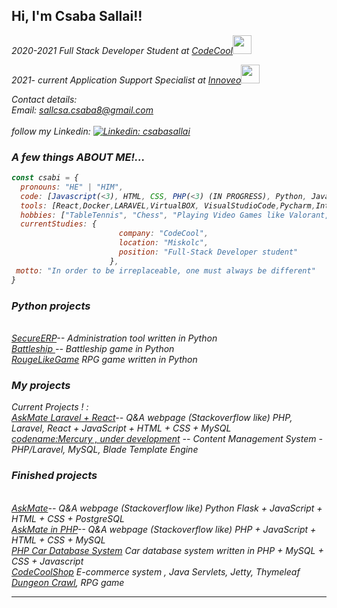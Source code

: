<h2> Hi, I'm Csaba Sallai!!</h2>
<p><em>2020-2021 Full Stack Developer Student at <a href="http://www.codecool.com">CodeCool</a><img src="https://i.imgur.com/TFqs3yE.png" width="30"></br>
<p><em>2021- current Application Support Specialist at <a href="http://www.innoveo.com">Innoveo</a><img src="https://i.imgur.com/nj6A7w5.jpg" width="30"></br>
</em></p>


Contact details: 
<br>Email: sallcsa.csaba8@gmail.com</br>
<br>follow my Linkedin: [![Linkedin: csabasallai](https://img.shields.io/badge/-csabasallai-blue?style=flat-square&logo=Linkedin&logoColor=white&link=https://www.linkedin.com/in/csaba-sallai-8aa981211//)](https://www.linkedin.com/in/csaba-sallai-8aa981211/)



### A few things ABOUT ME!...  

```javascript
const csabi = {
  pronouns: "HE" | "HIM",
  code: [Javascript(<3), HTML, CSS, PHP(<3) (IN PROGRESS), Python, Java EE & Java Spring(IN PROGRESS)],
  tools: [React,Docker,LARAVEL,VirtualBOX, VisualStudioCode,Pycharm,IntelIJJ IDEA]
  hobbies: ["TableTennis", "Chess", "Playing Video Games like Valorant, LOL, CS:GO"],
  currentStudies: {
                        company: "CodeCool",
                        location: "Miskolc",
                        position: "Full-Stack Developer student"
                      },
 motto: "In order to be irreplaceable, one must always be different"
}
```
### Python projects
<br><a href="https://github.com/csabika98/SecureERP">SecureERP</a>-- Administration tool written in Python</br>
<a href="https://github.com/csabika98/BattleshipPython">Battleship  </a>-- Battleship game in Python
<br><a href="https://github.com/csabika98/RougeLikeGamePython">RougeLikeGame</a> RPG game written in Python


### My projects

Current Projects ! : <br><a href="https://github.com/csabika98/askMateLaravel">AskMate Laravel + React</a>-- Q&A webpage (Stackoverflow like) PHP, Laravel, React + JavaScript + HTML + CSS + MySQL
<br><a href="https://github.com/csabika98/Mercury"> codename:Mercury , under development</a> -- Content Management System - PHP/Laravel, MySQL, Blade Template Engine

 ### Finished projects
<br><a href="https://github.com/csabika98/AskMate">AskMate</a>-- Q&A webpage (Stackoverflow like) Python Flask + JavaScript + HTML + CSS + PostgreSQL</br>
<a href="https://github.com/csabika98/AskMatePHP">AskMate in PHP</a>-- Q&A webpage (Stackoverflow like) PHP + JavaScript + HTML + CSS + MySQL
<br><a href="https://github.com/csabika98/phpcardatabase">PHP Car Database System</a> Car database system written in PHP + MySQL + CSS + Javascript
<br><a href="https://github.com/csabika98/CodeCoolShop">CodeCoolShop</a> E-commerce system , Java Servlets, Jetty, Thymeleaf</br>
<a href="https://github.com/csabika98/DungeonCrawl">Dungeon Crawl</a>, RPG game

---
